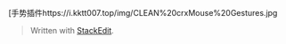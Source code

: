 
[手势插件https://i.kktt007.top/img/CLEAN%20crxMouse%20Gestures.jpg

> Written with [StackEdit](https://stackedit.io/).
<!--stackedit_data:
eyJoaXN0b3J5IjpbMTY3NjQ1ODY4Nl19
-->